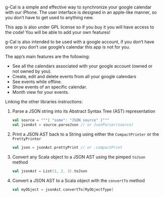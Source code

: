g-Cal is a simple and effective way to synchronize your google calendar with 
our iPhone. The user interface is designed in an apple-like manner, 
so you don’t have to get used to anything new. 


This app is also under GPL license so if you buy it you will have access to 
the code! You will be able to add your own features!

g-Cal is also intended to be used with a google account, 
if you don’t have one or you don’t use google’s calendar 
this app is not for you. 


The app’s main features are the following:

* See all the calendars associated with your google account 
 (owned or not owned by you).
* Create, edit and delete events from all your google calendars
* See events while offline.
* Show events of an specific calendar.
* Month view for your events.

Linking the other libraries instructions:

 1. Parse a JSON string into its Abstract Syntax Tree (AST) representation
    
    ```scala
    val source = """{ "some": "JSON source" }"""
    val jsonAst = source.parseJson // or JsonParser(source)
    ```
    
 2. Print a JSON AST back to a String using either the `CompactPrinter` or the `PrettyPrinter`
    
    ```scala
    val json = jsonAst.prettyPrint // or .compactPrint
    ```
    
 3. Convert any Scala object to a JSON AST using the pimped `toJson` method
    
    ```scala
    val jsonAst = List(1, 2, 3).toJson
    ```
    
 4. Convert a JSON AST to a Scala object with the `convertTo` method
    
    ```scala
    val myObject = jsonAst.convertTo[MyObjectType]
    ```

